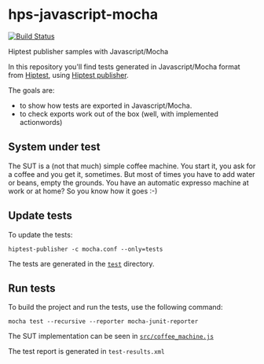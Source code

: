 # hps-javascript-mocha

[![Build Status](https://travis-ci.org/hiptest/hps-javascript-mocha.svg?branch=master)](https://travis-ci.org/hiptest/hps-javascript-mocha)

Hiptest publisher samples with Javascript/Mocha

In this repository you'll find tests generated in Javascript/Mocha format from [Hiptest](https://hiptest.com), using [Hiptest publisher](https://github.com/hiptest/hiptest-publisher).

The goals are:

 * to show how tests are exported in Javascript/Mocha.
 * to check exports work out of the box (well, with implemented actionwords)

System under test
------------------

The SUT is a (not that much) simple coffee machine. You start it, you ask for a coffee and you get it, sometimes. But most of times you have to add water or beans, empty the grounds. You have an automatic expresso machine at work or at home? So you know how it goes :-)

Update tests
-------------


To update the tests:

    hiptest-publisher -c mocha.conf --only=tests

The tests are generated in the [``test``](https://github.com/hiptest/hps-javascript-mocha/tree/master/test) directory.

Run tests
---------


To build the project and run the tests, use the following command:

    mocha test --recursive --reporter mocha-junit-reporter

The SUT implementation can be seen in [``src/coffee_machine.js``](https://github.com/hiptest/hps-javascript-mocha/blob/master/src/coffee_machine.js)

The test report is generated in ```test-results.xml```
